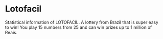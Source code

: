# Lotofacil
Statistical information of LOTOFACIL. A lottery from Brazil that is super easy to win! You play 15 numbers from 25 and can win prizes up to 1 million of Reais.
